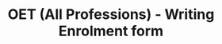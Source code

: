 ---
title: "OET (All Professions) - Writing Enrolment form"
draft: false
# page title background image
bg_image: "images/backgrounds/page-title.jpg"
# meta description
description : "OET (All Professions) - Writing Enrolment form"
---